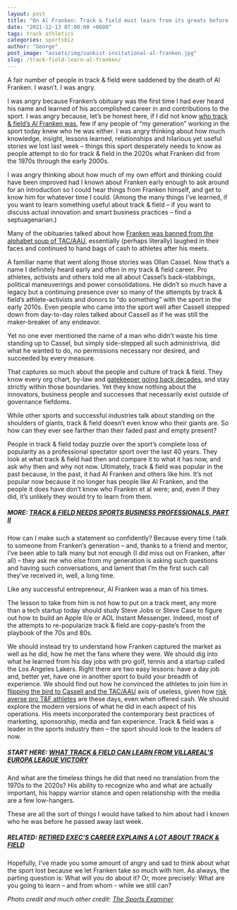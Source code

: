 ```yaml
---
layout: post
title: "On Al Franken: Track & field must learn from its greats before we have to remember them"
date: "2021-12-13 07:00:00 +0600"
tags: track athletics
categories: sportsbiz
author: "George"
post_image: "assets/img/sunkist-invitational-al-franken.jpg"
slug: /track-field-learn-al-franken/
---
```


A fair number of people in track & field were saddened by the death of Al Franken. I wasn’t. I was angry.

I was angry because Franken’s obituary was the first time I had ever heard his name and learned of his accomplished career in and contributions to the sport. I was angry because, let’s be honest here, if I did not know [who track & field’s Al Franken was](https://www.thesportsexaminer.com/lane-two-an-under-appreciated-legend-in-his-own-time-remembering-track-promoter-al-franken/), few if any people of “my generation” working in the sport today knew who he was either. I was angry thinking about how much knowledge, insight, lessons learned, relationships and hilarious yet useful stories we lost last week – things this sport desperately needs to know as people attempt to do for track & field in the 2020s what Franken did from the 1970s through the early 2000s.

I was angry thinking about how much of my own effort and thinking could have been improved had I known about Franken early enough to ask around for an introduction so I could hear things from Franken himself, and get to know him for whatever time I could. (Among the many things I’ve learned, if you want to learn something useful about track & field – if you want to discuss actual innovation and smart business practices – find a septuagenarian.)

Many of the obituaries talked about how [Franken was banned from the alphabet soup of TAC/AAU](https://www.latimes.com/sports/story/2021-12-08/appreciation-al-franken-ucla-track-field-promoter-dies-obit), essentially (perhaps literally) laughed in their faces and continued to hand bags of cash to athletes after his meets.

A familiar name that went along those stories was Ollan Cassel. Now that’s a name I definitely heard early and often in my track & field career. Pro athletes, activists and others told me all about Cassel’s back-stabbings, political maneuverings and power consolidations. He didn’t so much have a legacy but a continuing presence over so many of the attempts by track & field’s athlete-activists and donors to “do something” with the sport in the early 2010s. Even people who came into the sport well after Cassell stepped down from day-to-day roles talked about Cassell as if he was still the maker-breaker of any endeavor.

Yet no one ever mentioned the name of a man who didn’t waste his time standing up to Cassel, but simply side-stepped all such administrivia, did what he wanted to do, no permissions necessary nor desired, and succeeded by every measure.

That captures so much about the people and culture of track & field. They know every org chart, by-law and [gatekeeper going back decades](https://nalathletics.com/blog/2020/09/21/retiring-nike-exec-career-explains-track-and-field), and stay strictly within those boundaries. Yet they know nothing about the innovators, business people and successes that necessarily exist outside of governance fiefdoms.

While other sports and successful industries talk about standing on the shoulders of giants, track & field doesn’t even know who their giants are. So how can they ever see farther than their faded past and empty present?

People in track & field today puzzle over the sport’s complete loss of popularity as a professional spectator sport over the last 40 years. They look at what track & field had then and compare it to what it has now, and ask why then and why not now. Ultimately, track & field was popular in the past because, in the past, it had Al Franken and others like him. It’s not popular now because it no longer has people like Al Franken, and the people it does have don’t know who Franken et al were; and, even if they did, it’s unlikely they would try to learn from them.

##### MORE: [TRACK & FIELD NEEDS SPORTS BUSINESS PROFESSIONALS, PART II](https://nalathletics.com/blog/2021/02/02/track-field-needs-sports-business-professionals)

How can I make such a statement so confidently? Because every time I talk to someone from Franken’s generation – and, thanks to a friend and mentor, I’ve been able to talk many but not enough (I did miss out on Franken, after all) – they ask me who else from my generation is asking such questions and having such conversations, and lament that I’m the first such call they’ve received in, well, a long time.

Like any successful entrepreneur, Al Franken was a man of his times.

The lesson to take from him is not how to put on a track meet, any more than a tech startup today should study Steve Jobs or Steve Case to figure out how to build an Apple II/e or AOL Instant Messenger. Indeed, most of the attempts to re-popularize track & field are copy-paste’s from the playbook of the 70s and 80s.

We should instead try to understand how Franken captured the market as well as he did, how he met the fans where they were. We should dig into what he learned from his day jobs with pro golf, tennis and a startup called the Los Angeles Lakers. Right there are two easy lessons: have a day job and, better yet, have one in another sport to build your breadth of experience. We should find out how he convinced the athletes to join him in [flipping the bird to Cassell and the TAC/AAU](https://www.ocregister.com/2021/12/08/al-franken-longtime-track-meet-promoter-dead-at-96/) axis of useless, given how [risk averse pro T&F athletes](https://nalathletics.com/blog/2021/05/20/track-and-field-value-not-thank-you) are these days, even when offered cash. We should explore the modern versions of what he did in each aspect of his operations. His meets incorporated the contemporary best practices of marketing, sponsorship, media and fan experience. Track & field was a leader in the sports industry then – the sport should look to the leaders of now.

##### START HERE: [WHAT TRACK & FIELD CAN LEARN FROM VILLAREAL'S EUROPA LEAGUE VICTORY](https://nalathletics.com/blog/2021/05/27/track-and-field-lessons-learned-villareal-europa-league)

And what are the timeless things he did that need no translation from the 1970s to the 2020s? His ability to recognize who and what are actually important, his happy warrior stance and open relationship with the media are a few low-hangers.

These are all the sort of things I would have talked to him about had I known who he was before he passed away last week.

##### RELATED: [RETIRED EXEC'S CAREER EXPLAINS A LOT ABOUT TRACK & FIELD](https://nalathletics.com/blog/2020/09/21/retiring-nike-exec-career-explains-track-and-field)

Hopefully, I’ve made you some amount of angry and sad to think about what the sport lost because we let Franken take so much with him. As always, the parting question is: What will you do about it? Or, more precisely: What are you going to learn – and from whom - while we still can?

<em>Photo credit and much other credit: [The Sports Examiner](https://www.thesportsexaminer.com/lane-two-an-under-appreciated-legend-in-his-own-time-remembering-track-promoter-al-franken/)</em>
